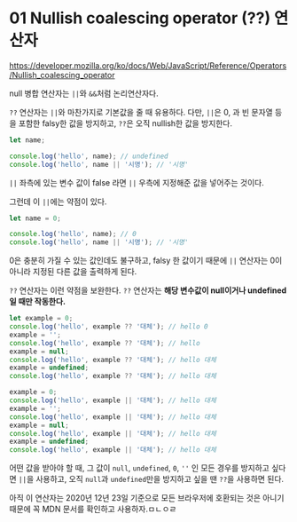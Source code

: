 # 01 Nullish coalescing operator (??) 연산자 

https://developer.mozilla.org/ko/docs/Web/JavaScript/Reference/Operators/Nullish_coalescing_operator

null 병합 연산자는 `||`와 `&&`처럼 논리연산자다.

`??` 연산자는 `||`와 마찬가지로 기본값을 줄 때 유용하다. 다만, `||`은 0, 과 빈 문자열 등을 포함한 falsy한 값을 방지하고, `??`은 오직 nullish한 값을 방지한다.

```js
let name;

console.log('hello', name); // undefined
console.log('hello', name || '시명'); // '시명'
```

`||` 좌측에 있는 변수 값이 false 라면 `||` 우측에 지정해준 값을 넣어주는 것이다.

그런데 이 `||`에는 약점이 있다.

```js
let name = 0;

console.log('hello', name); // 0
console.log('hello', name || '시명'); // '시명'
```

0은 충분히 가질 수 있는 값인데도 불구하고, falsy 한 값이기 때문에 `||` 연산자는 0이 아니라 지정된 다른 값을 출력하게 된다.

`??` 연산자는 이런 약점을 보완한다. `??` 연산자는 **해당 변수값이 null이거나 undefined일 때만 작동한다.**

```js
let example = 0;
console.log('hello', example ?? '대체'); // hello 0
example = '';
console.log('hello', example ?? '대체'); // hello 
example = null;
console.log('hello', example ?? '대체'); // hello 대체
example = undefined;
console.log('hello', example ?? '대체'); // hello 대체

example = 0;
console.log('hello', example || '대체'); // hello 대체
example = '';
console.log('hello', example || '대체'); // hello 대체
example = null;
console.log('hello', example || '대체'); // hello 대체
example = undefined;
console.log('hello', example || '대체'); // hello 대체
```

어떤 값을 받아야 할 때, 그 값이 `null`, `undefined`, `0`, `''` 인 모든 경우를 방지하고 싶다면 `||`을 사용하고, 오직 `null`과 `undefined`만을 방지하고 싶을 땐 `??`을 사용하면 된다.

아직 이 연산자는 2020년 12년 23일 기준으로 모든 브라우저에 호환되는 것은 아니기 때문에 꼭 MDN 문서를 확인하고 사용하자.ㅁㄴㅇㄹ